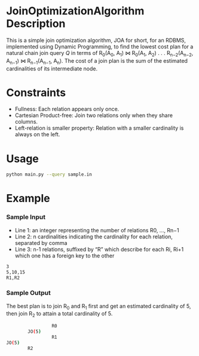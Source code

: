 # JoinOptimizationAlgorithm Description
This is a simple join optimization algorithm, JOA for short, for an RDBMS, implemented using Dynamic Programming, to find the lowest cost plan for a natural chain join query *Q* in terms of R<sub>0</sub>(A<sub>0</sub>, A<sub>1</sub>) &bowtie; R<sub>0</sub>(A<sub>1</sub>, A<sub>2</sub>) . . . R<sub>n−2</sub>(A<sub>n−2</sub>, A<sub>n−1</sub>) &bowtie; R<sub>n−1</sub>(A<sub>n−1</sub>, A<sub>n</sub>). The cost of a join plan is the sum of the estimated cardinalities of its intermediate node.

# Constraints
  - Fullness: Each relation appears only once.
  - Cartesian Product-free: Join two relations only when they share columns. 
  - Left-relation is smaller property: Relation with a smaller cardinality is always on the left.
 
# Usage
```bash
python main.py --query sample.in
```

# Example
### Sample Input
  - Line 1: an integer representing the number of relations R0, ..., Rn−1
  - Line 2: n cardinalities indicating the cardinality for each relation, separated by comma
  - Line 3: n-1 relations, suffixed by “R” which describe for each Ri, Ri+1 which one has a foreign key to the other
```bash
3
5,10,15
R1,R2
```

### Sample Output
The best plan is to join R<sub>0</sub> and R<sub>1</sub> first and get an estimated cardinality of 5, then join R<sub>2</sub> to attain a total cardinality of 5.
```bash
		         R0
	    JO(5)
		         R1
JO(5)
	    R2
```
